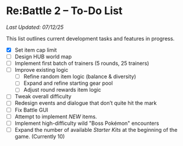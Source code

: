 # Re:Battle 2 – To-Do List  
*Last Updated: 07/12/25*

This list outlines current development tasks and features in progress.

- [x] Set item cap limit  
- [ ] Design HUB world map  
- [ ] Implement first batch of trainers (5 rounds, 25 trainers)  
- [ ] Improve existing logic  
  - [ ] Refine random item logic (balance & diversity)  
  - [ ] Expand and refine starting gear pool  
  - [ ] Adjust round rewards item logic  
- [ ] Tweak overall difficulty  
- [ ] Redesign events and dialogue that don’t quite hit the mark  
- [ ] Fix Battle GUI
- [ ] Attempt to implement *NEW* items.
- [ ] Implement high-difficulty wild "Boss Pokémon" encounters
- [ ] Expand the number of available *Starter Kits* at the beginning of the game. (Currently 10)